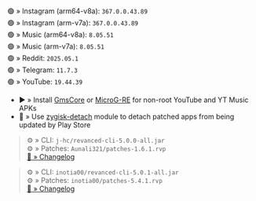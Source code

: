 🟢 » Instagram (arm64-v8a): `367.0.0.43.89`  
🟢 » Instagram (arm-v7a): `367.0.0.43.89`  
🟢 » Music (arm64-v8a): `8.05.51`  
🟢 » Music (arm-v7a): `8.05.51`  
🟢 » Reddit: `2025.05.1`  
🟢 » Telegram: `11.7.3`  
🟢 » YouTube: `19.44.39`  

- ▶️ » Install [GmsCore](https://github.com/ReVanced/GmsCore/releases) or [MicroG-RE](https://github.com/WSTxda/MicroG-RE/releases) for non-root YouTube and YT Music APKs  
- 🛑 » Use [zygisk-detach](https://github.com/j-hc/zygisk-detach) module to detach patched apps from being updated by Play Store
  
> ⚙️ » CLI: `j-hc/revanced-cli-5.0.0-all.jar`  
> ⚙️ » Patches: `Aunali321/patches-1.6.1.rvp`  
[🔗 » Changelog](https://github.com/Aunali321/ReVancedExperiments/releases/tag/v1.6.1)

> ⚙️ » CLI: `inotia00/revanced-cli-5.0.1-all.jar`  
> ⚙️ » Patches: `inotia00/patches-5.4.1.rvp`  
[🔗 » Changelog](https://github.com/inotia00/revanced-patches/releases/tag/v5.4.1)  
